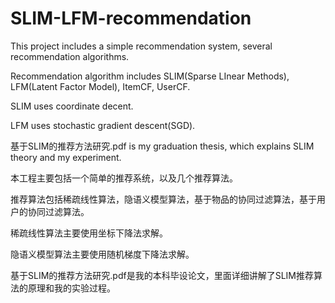 # SLIM-LFM-recommendation

This project includes a simple recommendation system, several recommendation algorithms.

Recommendation algorithm includes SLIM(Sparse LInear Methods), LFM(Latent Factor Model), ItemCF, UserCF.

SLIM uses coordinate decent.

LFM uses stochastic gradient descent(SGD).

基于SLIM的推荐方法研究.pdf is my graduation thesis, which explains SLIM theory and my experiment.

本工程主要包括一个简单的推荐系统，以及几个推荐算法。

推荐算法包括稀疏线性算法，隐语义模型算法，基于物品的协同过滤算法，基于用户的协同过滤算法。

稀疏线性算法主要使用坐标下降法求解。

隐语义模型算法主要使用随机梯度下降法求解。

基于SLIM的推荐方法研究.pdf是我的本科毕设论文，里面详细讲解了SLIM推荐算法的原理和我的实验过程。